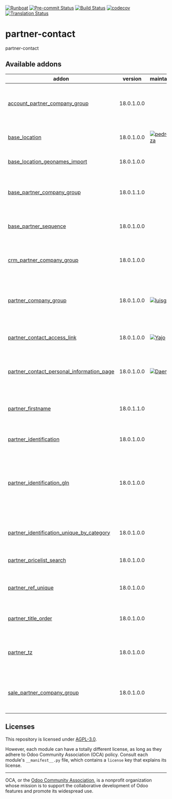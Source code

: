 
[![Runboat](https://img.shields.io/badge/runboat-Try%20me-875A7B.png)](https://runboat.odoo-community.org/builds?repo=OCA/partner-contact&target_branch=18.0)
[![Pre-commit Status](https://github.com/OCA/partner-contact/actions/workflows/pre-commit.yml/badge.svg?branch=18.0)](https://github.com/OCA/partner-contact/actions/workflows/pre-commit.yml?query=branch%3A18.0)
[![Build Status](https://github.com/OCA/partner-contact/actions/workflows/test.yml/badge.svg?branch=18.0)](https://github.com/OCA/partner-contact/actions/workflows/test.yml?query=branch%3A18.0)
[![codecov](https://codecov.io/gh/OCA/partner-contact/branch/18.0/graph/badge.svg)](https://codecov.io/gh/OCA/partner-contact)
[![Translation Status](https://translation.odoo-community.org/widgets/partner-contact-18-0/-/svg-badge.svg)](https://translation.odoo-community.org/engage/partner-contact-18-0/?utm_source=widget)

<!-- /!\ do not modify above this line -->

# partner-contact

partner-contact

<!-- /!\ do not modify below this line -->

<!-- prettier-ignore-start -->

[//]: # (addons)

Available addons
----------------
addon | version | maintainers | summary
--- | --- | --- | ---
[account_partner_company_group](account_partner_company_group/) | 18.0.1.0.0 |  | Adds the possibility to add a company group to a company
[base_location](base_location/) | 18.0.1.0.0 | [![pedrobaeza](https://github.com/pedrobaeza.png?size=30px)](https://github.com/pedrobaeza) | Enhanced zip/npa management system
[base_location_geonames_import](base_location_geonames_import/) | 18.0.1.0.0 |  | Import zip entries from Geonames
[base_partner_company_group](base_partner_company_group/) | 18.0.1.1.0 |  | Adds the possibility to add a company group to a company
[base_partner_sequence](base_partner_sequence/) | 18.0.1.0.0 |  | Sets customer's code from a sequence
[crm_partner_company_group](crm_partner_company_group/) | 18.0.1.0.0 |  | Adds the possibility to add a company group to a company
[partner_company_group](partner_company_group/) | 18.0.1.0.0 | [![luisg123v](https://github.com/luisg123v.png?size=30px)](https://github.com/luisg123v) | Adds the possibility to add a company group to a company
[partner_contact_access_link](partner_contact_access_link/) | 18.0.1.0.0 | [![Yajo](https://github.com/Yajo.png?size=30px)](https://github.com/Yajo) | Allow to visit the full contact form from a company
[partner_contact_personal_information_page](partner_contact_personal_information_page/) | 18.0.1.0.0 | [![Daemo00](https://github.com/Daemo00.png?size=30px)](https://github.com/Daemo00) | Add a page to contacts form to put personal information
[partner_firstname](partner_firstname/) | 18.0.1.1.0 |  | Split first name and last name for non company partners
[partner_identification](partner_identification/) | 18.0.1.0.0 |  | Partner Identification Numbers
[partner_identification_gln](partner_identification_gln/) | 18.0.1.0.0 |  | This addon extends "Partner Identification Numbers" to provide a number category for GLN registration
[partner_identification_unique_by_category](partner_identification_unique_by_category/) | 18.0.1.0.0 |  | Partner Identification Numbers Unique By Category
[partner_pricelist_search](partner_pricelist_search/) | 18.0.1.0.0 |  | Partner pricelist search
[partner_ref_unique](partner_ref_unique/) | 18.0.1.0.0 |  | Add an unique constraint to partner ref field
[partner_title_order](partner_title_order/) | 18.0.1.0.0 |  | Makes partner title sortable by sequence
[partner_tz](partner_tz/) | 18.0.1.0.0 |  | Remove partner timezone default value and display on form
[sale_partner_company_group](sale_partner_company_group/) | 18.0.1.0.0 |  | Adds the possibility to add a company group to a company

[//]: # (end addons)

<!-- prettier-ignore-end -->

## Licenses

This repository is licensed under [AGPL-3.0](LICENSE).

However, each module can have a totally different license, as long as they adhere to Odoo Community Association (OCA)
policy. Consult each module's `__manifest__.py` file, which contains a `license` key
that explains its license.

----
OCA, or the [Odoo Community Association](http://odoo-community.org/), is a nonprofit
organization whose mission is to support the collaborative development of Odoo features
and promote its widespread use.
